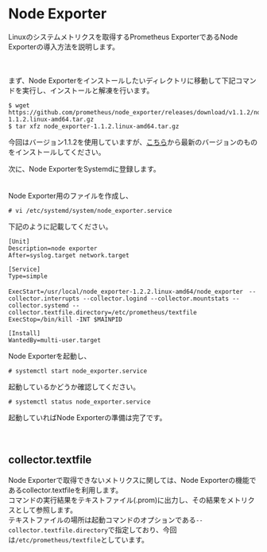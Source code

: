 # **Node Exporter** #

Linuxのシステムメトリクスを取得するPrometheus ExporterであるNode Exporterの導入方法を説明します。<br><br><br>

まず、Node Exporterをインストールしたいディレクトリに移動して下記コマンドを実行し、インストールと解凍を行います。
```
$ wget https://github.com/prometheus/node_exporter/releases/download/v1.1.2/node_exporter-1.1.2.linux-amd64.tar.gz
$ tar xfz node_exporter-1.1.2.linux-amd64.tar.gz
```
今回はバージョン1.1.2を使用していますが、[こちら](https://github.com/prometheus/node_exporter/releases)から最新のバージョンのものをインストールしてください。<br>

次に、Node ExporterをSystemdに登録します。<br><br><br>
Node Exporter用のファイルを作成し、
```
# vi /etc/systemd/system/node_exporter.service
```
下記のように記載してください。
```
[Unit]
Description=node exporter
After=syslog.target network.target

[Service]
Type=simple

ExecStart=/usr/local/node_exporter-1.2.2.linux-amd64/node_exporter　--collector.interrupts --collector.logind --collector.mountstats --collector.systemd --collector.textfile.directory=/etc/prometheus/textfile
ExecStop=/bin/kill -INT $MAINPID

[Install]
WantedBy=multi-user.target
```
Node Exporterを起動し、
```
# systemctl start node_exporter.service
```
起動しているかどうか確認してください。
```
# systemctl status node_exporter.service
```

起動していればNode Exporterの準備は完了です。<br><br><br>

## collector.textfile
Node Exporterで取得できないメトリクスに関しては、Node Exporterの機能であるcollector.textfileを利用します。<br>
コマンドの実行結果をテキストファイル(.prom)に出力し、その結果をメトリクスとして参照します。<br>
テキストファイルの場所は起動コマンドのオプションである`--collector.textfile.directory`で指定しており、今回は`/etc/prometheus/textfile`としています。
